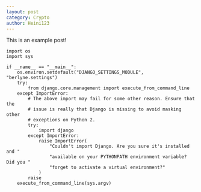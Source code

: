```yaml
---
layout: post
category: Crypto
author: Heini123
---
```


This is an example post!


    import os
    import sys
    
    if __name__ == "__main__":
        os.environ.setdefault("DJANGO_SETTINGS_MODULE", "berlyne.settings")
        try:
            from django.core.management import execute_from_command_line
        except ImportError:
            # The above import may fail for some other reason. Ensure that the
            # issue is really that Django is missing to avoid masking other
            # exceptions on Python 2.
            try:
                import django
            except ImportError:
                raise ImportError(
                    "Couldn't import Django. Are you sure it's installed and "
                    "available on your PYTHONPATH environment variable? Did you "
                    "forget to activate a virtual environment?"
                )
            raise
        execute_from_command_line(sys.argv)

